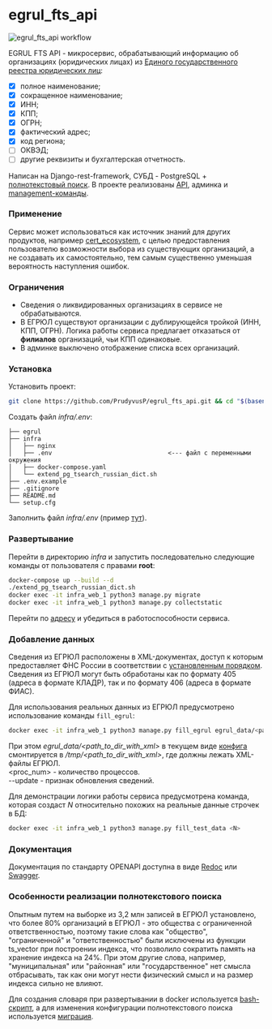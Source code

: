 # egrul_fts_api

![egrul_fts_api workflow](https://github.com/PrudyvusP/egrul_fts_api/actions/workflows/main.yml/badge.svg)

EGRUL FTS API - микросервис, обрабатывающий информацию об организациях (юридических лицах)
из [Единого государственного реестра юридических лиц](https://ru.wikipedia.org/wiki/%D0%95%D0%B4%D0%B8%D0%BD%D1%8B%D0%B9_%D0%B3%D0%BE%D1%81%D1%83%D0%B4%D0%B0%D1%80%D1%81%D1%82%D0%B2%D0%B5%D0%BD%D0%BD%D1%8B%D0%B9_%D1%80%D0%B5%D0%B5%D1%81%D1%82%D1%80_%D1%8E%D1%80%D0%B8%D0%B4%D0%B8%D1%87%D0%B5%D1%81%D0%BA%D0%B8%D1%85_%D0%BB%D0%B8%D1%86):

- [x] полное наименование;
- [x] сокращенное наименование;
- [x] ИНН;
- [x] КПП;
- [x] ОГРН;
- [x] фактический адрес;
- [x] код региона;
- [ ] ОКВЭД;
- [ ] другие реквизиты и бухгалтерская отчетность.

Написан на Django-rest-framework, СУБД -
PostgreSQL + [полнотекстовый поиск](#Особенности-реализации-полнотекстового-поиска). В проекте
реализованы [API](#Документация), админка и [management-команды](#Добавление-данных).

### Применение

Сервис может использоваться как источник знаний для других продуктов,
например [cert_ecosystem](https://github.com/PrudyvusP/cert_ecosystem), с целью предоставления
пользователю возможности выбора из существующих организаций, а не создавать их самостоятельно, тем
самым существенно уменьшая вероятность наступления ошибок.

### Ограничения

- Сведения о ликвидированных организациях в сервисе не обрабатываются.
- В ЕГРЮЛ существуют организации с дублирующейся тройкой (ИНН, КПП, ОГРН). Логика работы сервиса
  предлагает отказаться от **филиалов** организаций, чьи КПП одинаковые.
- В админке выключено отображение списка всех организаций.

### Установка

Установить проект:

```bash
git clone https://github.com/PrudyvusP/egrul_fts_api.git && cd "$(basename "$_" .git)"
```

Создать файл *infra/.env*:

```
├── egrul
├── infra  
│   ├── nginx  
│   ├── .env                                <--- файл с переменными окружения
│   ├── docker-compose.yaml
│   └── extend_pg_tsearch_russian_dict.sh
├── .env.example 
├── .gitignore  
├── README.md  
└── setup.cfg  
```

Заполнить файл *infra/.env* (пример [тут](https://github.com/PrudyvusP/egrul_fts_api/blob/main/.env.example)).

### Развертывание

Перейти в директорию *infra* и запустить последовательно
следующие команды от пользователя с правами **root**:

```bash
docker-compose up --build --d
./extend_pg_tsearch_russian_dict.sh
docker exec -it infra_web_1 python3 manage.py migrate
docker exec -it infra_web_1 python3 manage.py collectstatic
```

Перейти по [адресу](http://localhost:28961/api/) и убедиться в работоспособности сервиса.

### Добавление данных

Сведения из ЕГРЮЛ расположены в XML-документах, доступ к которым
предоставляет ФНС России в соответствии
с [установленным порядком](https://www.nalog.gov.ru/rn77/service/egrip2/access_order/).  
Сведения из ЕГРЮЛ могут быть обработаны как по формату 405 (адреса в формате КЛАДР), так и по формату
406 (адреса в формате ФИАС).

Для использования реальных данных из ЕГРЮЛ предусмотрено использование команды `fill_egrul`:

```bash
docker exec -it infra_web_1 python3 manage.py fill_egrul egrul_data/<path_to_dir_with_xml> -n <proc_num> [--update]
```

При этом *egrul_data/<path_to_dir_with_xml>* в текущем
виде [конфига](https://github.com/PrudyvusP/egrul_fts_api/blob/main/infra/docker-compose.yaml)
смонтируется в */tmp/<path_to_dir_with_xml>*, где должны лежать XML-файлы ЕГРЮЛ.  
<proc_num> - количество процессов.  
--update - признак обновления сведений.


Для демонстрации логики работы сервиса предусмотрена команда, которая создаст *N*
относительно похожих на реальные данные строчек в БД:

```bash
docker exec -it infra_web_1 python3 manage.py fill_test_data <N>
```

### Документация

Документация по стандарту OPENAPI доступна в виде [Redoc](http://localhost:28961/redoc/)
или [Swagger](http://localhost:28961/swagger/).

### Особенности реализации полнотекстового поиска

Опытным путем на выборке из 3,2 млн записей в ЕГРЮЛ установлено, что более 80% организаций в ЕГРЮЛ - это
общества с ограниченной ответственностью, поэтому такие слова как "общество", "ограниченной" и "ответственностью"
были исключены из функции ts_vector при построении индекса, что позволило сократить память на хранение индекса на 24%.
При этом другие слова, например, "муниципальная" или "районная" или "государственное" нет смысла отбрасывать, так как
они могут нести физический смысл и на размер индекса сильно не влияют.

Для создания словаря при развертывании в docker
используется [bash-скрипт](https://github.com/PrudyvusP/egrul_fts_api/blob/main/infra/extend_pg_tsearch_russian_dict.sh),
а для изменения конфигурации полнотекстового поиска используется
[миграция](https://github.com/PrudyvusP/egrul_fts_api/blob/main/egrul/organizations/migrations/0002_create_fts_schema.py).
